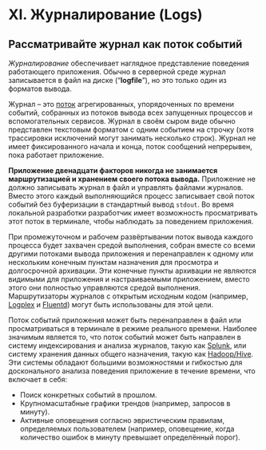 # XI. Журналирование (Logs)

## Рассматривайте журнал как поток событий

_Журналирование_ обеспечивает наглядное представление поведения работающего приложения. Обычно в серверной среде журнал
записывается в файл на диске (“**logfile**”), но это только один из форматов вывода.

Журнал – это [поток](https://adam.herokuapp.com/past/2011/4/1/logs_are_streams_not_files/) агрегированных, упорядоченных по времени событий, собранных из потоков вывода всех запущенных
процессов и вспомогательных сервисов. Журнал в своём сыром виде обычно представлен текстовым форматом с одним событием
на строчку (хотя трассировки исключений могут занимать несколько строк). Журнал не имеет фиксированного начала и конца,
поток сообщений непрерывен, пока работает приложение.

**Приложение двенадцати факторов никогда не занимается маршрутизацией и хранением своего потока вывода.** Приложение не
должно записывать журнал в файл и управлять файлами журналов. Вместо этого каждый выполняющийся процесс записывает свой
поток событий без буферизации в стандартный вывод `stdout`. Во время локальной разработки разработчик имеет возможность
просматривать этот поток в терминале, чтобы наблюдать за поведением приложения.

При промежуточном и рабочем развёртывании поток вывода каждого процесса будет захвачен средой выполнения, собран вместе
со всеми другими потоками вывода приложения и перенаправлен к одному или нескольким конечным пунктам назначения для
просмотра и долгосрочной архивации. Эти конечные пункты архивации не являются видимыми для приложения и настраиваемыми
приложением, вместо этого они полностью управляются средой выполнения. Маршрутизаторы журналов с открытым исходным
кодом (например, [Logplex](https://github.com/heroku/logplex) и [Fluentd](https://github.com/fluent/fluentd)) могут быть использованы для этой цели.

Поток событий приложения может быть перенаправлен в файл или просматриваться в терминале в режиме реального времени.
Наиболее значимым является то, что поток событий может быть направлен в систему индексирования и анализа журналов, такую
как [Splunk](http://www.splunk.com/), или систему хранения данных общего назначения, такую как [Hadoop/Hive](http://hive.apache.org/). 
Эти системы обладают большими возможностями и гибкостью для досконального анализа поведения приложение в течение времени, что включает в себя:

- Поиск конкретных событий в прошлом.
- Крупномасштабные графики трендов (например, запросов в минуту).
- Активные оповещения согласно эвристическим правилам, определяемых пользователем (например, оповещение, когда
  количество ошибок в минуту превышает определённый порог).